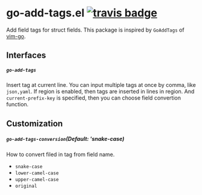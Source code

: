 # go-add-tags.el [![travis badge][travis-badge]][travis-link]

Add field tags for struct fields. This package is inspired by `GoAddTags` of [vim-go](https://github.com/fatih/vim-go).

## Interfaces

##### `go-add-tags`

Insert tag at current line. You can input multiple tags at once by comma, like `json,yaml`.
If region is enabled, then tags are inserted in lines in region. And `current-prefix-key` is specified,
then you can choose field convertion function.

## Customization

##### `go-add-tags-conversion`(Default: 'snake-case)

How to convert filed in tag from field name.

- `snake-case`
- `lower-camel-case`
- `upper-camel-case`
- `original`

[travis-badge]: https://travis-ci.org/syohex/emacs-go-add-tags.svg
[travis-link]: https://travis-ci.org/syohex/emacs-go-add-tags
